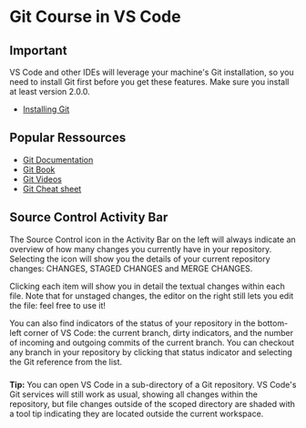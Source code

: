 # Git Course in VS Code

## Important
VS Code and other IDEs will leverage your machine's Git installation, so you need to install Git first before you get these features. Make sure you install at least version 2.0.0.
* 	[Installing Git](https://git-scm.com/book/en/v2/Getting-Started-Installing-Git)


## Popular Ressources
* 	[Git Documentation](https://git-scm.com/doc)
* 	[Git Book](https://git-scm.com/book/en/v2)
* 	[Git Videos](https://git-scm.com/videos)
* 	[Git Cheat sheet](https://github.github.com/training-kit/downloads/github-git-cheat-sheet.pdf)


## Source Control Activity Bar
The Source Control icon in the Activity Bar on the left will always indicate an overview of how many changes you currently have in your repository. Selecting the icon will show you the details of your current repository changes: CHANGES, STAGED CHANGES and MERGE CHANGES.

Clicking each item will show you in detail the textual changes within each file. Note that for unstaged changes, the editor on the right still lets you edit the file: feel free to use it!

You can also find indicators of the status of your repository in the bottom-left corner of VS Code: the current branch, dirty indicators, and the number of incoming and outgoing commits of the current branch. You can checkout any branch in your repository by clicking that status indicator and selecting the Git reference from the list.

###
**Tip:** You can open VS Code in a sub-directory of a Git repository. VS Code's Git services will still work as usual, showing all changes within the repository, but file changes outside of the scoped directory are shaded with a tool tip indicating they are located outside the current workspace.

